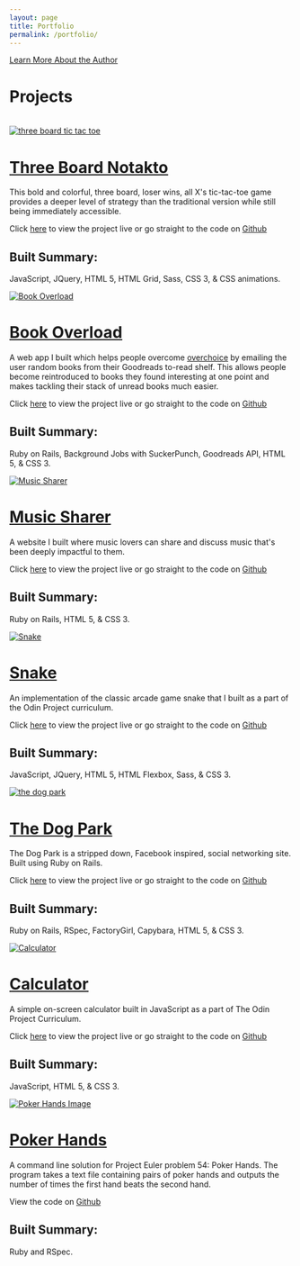 ```yaml
---
layout: page
title: Portfolio
permalink: /portfolio/
---
```

<a href="/about/" class="page-link" title="About the Author">Learn More About the Author</a>

<h1>Projects</h1>
<br>
<div class="project">
  <a href="https://johnlrbrock.github.io/tic-tac-toe/">
    <img class="tic-tac-toe" src="/assets/portfolio/sqtictactoe.png" alt="three board tic tac toe">
  </a>
  <div class="project-description">
    <h1 class="project-title">
      <a href="https://johnlrbrock.github.io/tic-tac-toe/">
        Three Board Notakto
      </a>
    </h1>
    <p class="project-text">This bold and colorful, three board, loser wins, all X's tic-tac-toe game provides a deeper level of strategy than the traditional version while still being immediately accessible.</p>
    <p class="links">Click <a href="https://johnlrbrock.github.io/tic-tac-toe/">here</a> to view the project live or go straight to the code on <a href="https://github.com/johnlrbrock/tic-tac-toe">Github</a></p>
    <div class="build-summary">
      <h2>Built Summary:</h2>
      <p>
        JavaScript, JQuery, HTML 5, HTML Grid, Sass, CSS 3, & CSS animations.
      </p>
    </div>
  </div>
</div>

<div class="project">
  <a href="https://book-overload.herokuapp.com/">
    <img src="/assets/portfolio/sqbookoverload.png" alt="Book Overload">
  </a>
  <div class="project-description">
    <h1 class="project-title">
      <a href="https://book-overload.herokuapp.com/">Book Overload</a>
    </h1>
    <p class="project-text">A web app I built which helps people overcome <a href="https://en.wikipedia.org/wiki/Overchoice">overchoice</a> by emailing the user random books from their Goodreads to-read shelf. This allows people become reintroduced to books they found interesting at one point and makes tackling their stack of unread books much easier.</p>
    <p class="links">Click <a href="https://book-overload.herokuapp.com/">here</a> to view the project live or go straight to the code on <a href="https://github.com/johnlrbrock/book-overload">Github</a></p>
    <div class="build-summary">
      <h2>Built Summary:</h2>
      <p>
        Ruby on Rails, Background Jobs with SuckerPunch, Goodreads API, HTML 5, & CSS 3.
      </p>
    </div>
  </div>
</div>
<div class="project">
  <a href="https://music-sharer.herokuapp.com/">
    <img src="/assets/portfolio/sqmusicsharer.png" alt="Music Sharer">
  </a>
  <div class="project-description">
    <h1 class="project-title">
      <a href="https://music-sharer.herokuapp.com/">Music Sharer</a>
    </h1>
    <p class="project-text">A website I built where music lovers can share and discuss music that's been deeply impactful to them.</p>
    <p class="links">Click <a href="https://music-sharer.herokuapp.com/">here</a> to view the project live or go straight to the code on <a href="https://github.com/johnlrbrock/music-sharer">Github</a></p>
    <div class="build-summary">
      <h2>Built Summary:</h2>
      <p>
        Ruby on Rails, HTML 5, & CSS 3.
      </p>
    </div>
  </div>
</div>

<div class="project">
  <a href="https://johnlrbrock.github.io/snakeGame/">
    <img src="/assets/portfolio/snake.png" alt="Snake">
  </a>
  <div class="project-description">
    <h1 class="project-title">
      <a href="https://johnlrbrock.github.io/snakeGame/">Snake</a>
    </h1>
    <p class="project-text">An implementation of the classic arcade game snake that I built as a part of the Odin Project curriculum.</p>
    <p class="links">Click <a href="https://johnlrbrock.github.io/snakeGame/">here</a> to view the project live or go straight to the code on <a href="https://github.com/johnlrbrock/snakeGame">Github</a></p>
    <div class="build-summary">
      <h2>Built Summary:</h2>
      <p>
        JavaScript, JQuery, HTML 5, HTML Flexbox, Sass, & CSS 3.
      </p>
    </div>
  </div>
</div>

<div class="project">
  <a href="https://the-dog-park.herokuapp.com/">
    <img src="/assets/portfolio/sqdogpark.png" alt="the dog park">
  </a>
  <div class="project-description">
    <h1 class="project-title">
      <a href="https://the-dog-park.herokuapp.com/">The Dog Park</a>
    </h1>
    <p class="project-text">The Dog Park is a stripped down, Facebook inspired, social networking site. Built using Ruby on Rails.</p>
    <p class="links">Click <a href="https://the-dog-park.herokuapp.com/">here</a> to view the project live or go straight to the code on <a href="https://github.com/johnlrbrock/definitely-not-facebook">Github</a></p>
    <div class="build-summary">
      <h2>Built Summary:</h2>
      <p>
        Ruby on Rails, RSpec, FactoryGirl, Capybara, HTML 5, & CSS 3.
      </p>
    </div>
  </div>
</div>

<div class="project">
  <a href="https://johnlrbrock.github.io/onScreenCalculator/">
    <img src="/assets/portfolio/sqcalculator.png" alt="Calculator">
  </a>
  <div class="project-description">
    <h1 class="project-title">
      <a href="https://johnlrbrock.github.io/onScreenCalculator/">Calculator</a>
    </h1>
    <p class="project-text">A simple on-screen calculator built in JavaScript as a part of The Odin Project Curriculum.</p>
    <p class="links">Click <a href="https://johnlrbrock.github.io/onScreenCalculator/">here</a> to view the project live or go straight to the code on <a href="https://github.com/johnlrbrock/onScreenCalculator">Github</a></p>
    <div class="build-summary">
      <h2>Built Summary:</h2>
      <p>
        JavaScript, HTML 5, & CSS 3.
      </p>
    </div>
  </div>
</div>

<div class="project">
  <a href="https://github.com/johnlrbrock/problem_54-poker_hands">
    <img src="/assets/portfolio/sqpoker.jpg" alt="Poker Hands Image" title="https://unsplash.com/@jacc">
  </a>
  <div class="project-description">
    <h1 class="project-title">
      <a href="https://github.com/johnlrbrock/problem_54-poker_hands">Poker Hands</a>
    </h1>
    <p class="project-text">A command line solution for Project Euler problem 54: Poker Hands. The program takes a text file containing pairs of poker hands and outputs the number of times the first hand beats the second hand.</p>
    <p class="links">View the code on <a href="https://github.com/johnlrbrock/problem_54-poker_hands">Github</a></p>
    <div class="build-summary">
      <h2>Built Summary:</h2>
      <p>
        Ruby and RSpec.
      </p>
    </div>
  </div>
</div>

<!-- <div class="project">
  <a href="">
    <img src="" alt="">
  </a>
  <div class="project-description">
    <h1 class="project-title">
      <a href=""></a>
    </h1>
    <p class="project-text"></p>
  </div>
</div> -->
